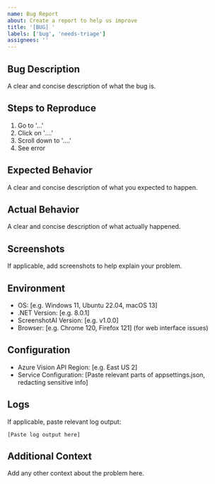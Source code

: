 ```yaml
---
name: Bug Report
about: Create a report to help us improve
title: '[BUG] '
labels: ['bug', 'needs-triage']
assignees: ''
---
```


## Bug Description
A clear and concise description of what the bug is.

## Steps to Reproduce
1. Go to '...'
2. Click on '....'
3. Scroll down to '....'
4. See error

## Expected Behavior
A clear and concise description of what you expected to happen.

## Actual Behavior
A clear and concise description of what actually happened.

## Screenshots
If applicable, add screenshots to help explain your problem.

## Environment
- OS: [e.g. Windows 11, Ubuntu 22.04, macOS 13]
- .NET Version: [e.g. 8.0.1]
- ScreenshotAI Version: [e.g. v1.0.0]
- Browser: [e.g. Chrome 120, Firefox 121] (for web interface issues)

## Configuration
- Azure Vision API Region: [e.g. East US 2]
- Service Configuration: [Paste relevant parts of appsettings.json, redacting sensitive info]

## Logs
If applicable, paste relevant log output:
```
[Paste log output here]
```

## Additional Context
Add any other context about the problem here.